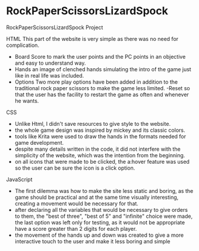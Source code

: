 # RockPaperScissorsLizardSpock
 RockPaperScissorsLizardSpock Project

HTML
This part of the website is very simple as there was no need for complication.
- Board Score
to mark the user points and the PC points in an objective and easy to understand way.
- Hands
an image of clenched hands simulating the intro of the game just like in real life was included.
- Options
Two more play options have been added in addition to the traditional rock paper scissors to make the game less limited.
-Reset
so that the user has the facility to restart the game as often and whenever he wants.

CSS
- Unlike Html, I didn't save resources to give style to the website.
- the whole game design was inspired by mickey and its classic colors.
- tools like Krita were used to draw the hands in the formats needed for game development.
- despite many details written in the code, it did not interfere with the simplicity of the website, which was the intention from the beginning.
- on all icons that were made to be clicked, the a:hover feature was used so the user can be sure the icon is a click option.

JavaScript
- The first dilemma was how to make the site less static and boring, as the game should be practical and at the same time visually interesting, creating a movement would be necessary for that.
- after declaring all the variables that would be necessary to give orders to them, the "best of three", "best of 5" and "infinite" choice were made, the last option was left only for testing, as it would not be appropriate have a score greater than 2 digits for each player.
- the movement of the hands up and down was created to give a more interactive touch to the user and make it less boring and simple
